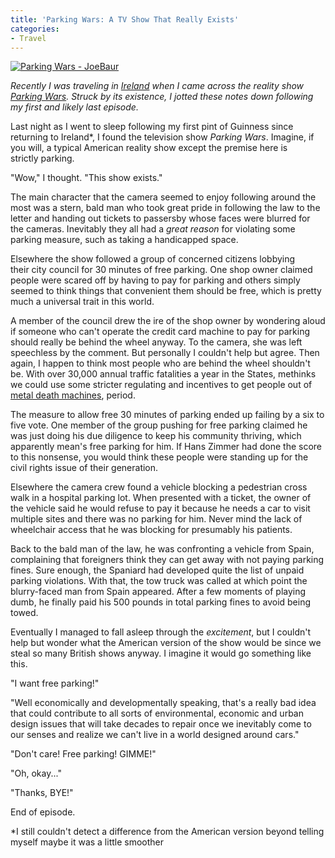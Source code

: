 ```yaml
---
title: 'Parking Wars: A TV Show That Really Exists'
categories:
- Travel
---
```


[![Parking Wars - JoeBaur](https://withoutapath.com/wp-content/uploads/2015/10/Parking-Wars-JoeBaur.jpeg)](https://withoutapath.com/wp-content/uploads/2015/10/Parking-Wars-JoeBaur.jpeg)

_Recently I was traveling in [Ireland](https://withoutapath.com/category/travel/international/europe/ireland/) when I came across the reality show [Parking Wars](http://www.aetv.com/shows/parking-wars/video). Struck by its existence, I jotted these notes down following my first and likely last episode._

Last night as I went to sleep following my first pint of Guinness since returning to Ireland*, I found the television show _Parking Wars_. Imagine, if you will, a typical American reality show except the premise here is strictly parking.

"Wow," I thought. "This show exists."<!-- more -->

The main character that the camera seemed to enjoy following around the most was a stern, bald man who took great pride in following the law to the letter and handing out tickets to passersby whose faces were blurred for the cameras. Inevitably they all had a _great reason_ for violating some parking measure, such as taking a handicapped space.

Elsewhere the show followed a group of concerned citizens lobbying their city council for 30 minutes of free parking. One shop owner claimed people were scared off by having to pay for parking and others simply seemed to think things that convenient them should be free, which is pretty much a universal trait in this world.

A member of the council drew the ire of the shop owner by wondering aloud if someone who can't operate the credit card machine to pay for parking should really be behind the wheel anyway. To the camera, she was left speechless by the comment. But personally I couldn't help but agree. Then again, I happen to think most people who are behind the wheel shouldn't be. With over 30,000 annual traffic fatalities a year in the States, methinks we could use some stricter regulating and incentives to get people out of [metal death machines](https://www.youtube.com/watch?v=vxopfjXkArM), period.

The measure to allow free 30 minutes of parking ended up failing by a six to five vote. One member of the group pushing for free parking claimed he was just doing his due diligence to keep his community thriving, which apparently mean's free parking for him. If Hans Zimmer had done the score to this nonsense, you would think these people were standing up for the civil rights issue of their generation.

Elsewhere the camera crew found a vehicle blocking a pedestrian cross walk in a hospital parking lot. When presented with a ticket, the owner of the vehicle said he would refuse to pay it because he needs a car to visit multiple sites and there was no parking for him. Never mind the lack of wheelchair access that he was blocking for presumably his patients.

Back to the bald man of the law, he was confronting a vehicle from Spain, complaining that foreigners think they can get away with not paying parking fines. Sure enough, the Spaniard had developed quite the list of unpaid parking violations. With that, the tow truck was called at which point the blurry-faced man from Spain appeared. After a few moments of playing dumb, he finally paid his 500 pounds in total parking fines to avoid being towed.

Eventually I managed to fall asleep through the _excitement_, but I couldn't help but wonder what the American version of the show would be since we steal so many British shows anyway. I imagine it would go something like this.

"I want free parking!"

"Well economically and developmentally speaking, that's a really bad idea that could contribute to all sorts of environmental, economic and urban design issues that will take decades to repair once we inevitably come to our senses and realize we can't live in a world designed around cars."

"Don't care! Free parking! GIMME!"

"Oh, okay..."

"Thanks, BYE!"

End of episode.

*I still couldn't detect a difference from the American version beyond telling myself maybe it was a little smoother
